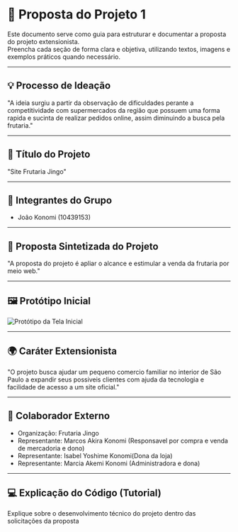 # 📘 Proposta do Projeto 1

Este documento serve como guia para estruturar e documentar a proposta do projeto extensionista.  
Preencha cada seção de forma clara e objetiva, utilizando textos, imagens e exemplos práticos quando necessário.

---

## 💡 Processo de Ideação
<!-- Explique como surgiu a ideia do projeto, quais problemas ou oportunidades foram identificados e como o grupo chegou à proposta atual -->  
"A ideia surgiu a partir da observação de dificuldades perante a competitividade com supermercados da região que possuem uma forma rapida e sucinta de realizar pedidos online, assim diminuindo a busca pela frutaria."

---

## 📌 Título do Projeto
<!-- Insira aqui o título do projeto extensionista -->
"Site Frutaria Jingo"

---

## 👥 Integrantes do Grupo
<!-- Liste todos os integrantes do grupo com nome completo e RA -->
- João Konomi (10439153)


---

## 📝 Proposta Sintetizada do Projeto
<!-- Descreva em poucas linhas a ideia central do projeto, destacando os objetivos e o impacto esperado -->
"A proposta do projeto é apliar o alcance e estimular a venda da frutaria por meio web."

---

## 🖼️ Protótipo Inicial
<!-- Inclua imagens ou links das telas, fluxos ou mockups do protótipo inicial -->

![Protótipo da Tela Inicial](imagens/prototipo-inicial.png)

---

## 🌍 Caráter Extensionista
<!-- Explique como o projeto contribui para a comunidade externa e qual é a sua relevância social -->
 
"O projeto busca ajudar um pequeno comercio familiar no interior de São Paulo a expandir seus possiveis clientes com ajuda da tecnologia e facilidade de acesso a um site oficial."

---

## 🤝 Colaborador Externo
<!-- Indique quem é a pessoa ou organização parceira que colabora com o projeto nas ações extensionistas -->
- Organização: Frutaria Jingo  
- Representante: Marcos Akira Konomi (Responsavel por compra e venda de mercadoria e dono)
- Representante: Isabel Yoshime Konomi(Dona da loja) 
- Representante: Marcia Akemi Konomi (Administradora e dona)

---

## 💻 Explicação do Código (Tutorial)
<!-- Documente o funcionamento do código desenvolvido, passo a passo, como em um tutorial -->
Explique sobre o desenvolvimento técnico do projeto dentro das solicitações da proposta
